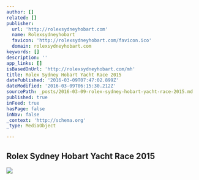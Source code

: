 ```yaml
---
author: []
related: []
publisher:
  url: 'http://rolexsydneyhobart.com'
  name: Rolexsydneyhobart
  favicon: 'http://rolexsydneyhobart.com/favicon.ico'
  domain: rolexsydneyhobart.com
keywords: []
description: ''
app_links: []
isBasedOnUrl: 'http://rolexsydneyhobart.com/mh'
title: Rolex Sydney Hobart Yacht Race 2015
datePublished: '2016-03-09T07:47:02.899Z'
dateModified: '2016-03-09T06:15:30.212Z'
sourcePath: _posts/2016-03-09-rolex-sydney-hobart-yacht-race-2015.md
published: true
inFeed: true
hasPage: false
inNav: false
_context: 'http://schema.org'
_type: MediaObject

---
```

<article style=""><h1>Rolex Sydney Hobart Yacht Race 2015</h1><img src="http://static.cyca.com.au//media/1792295/img1.jpg" /></article>